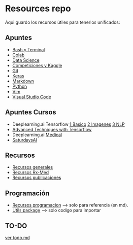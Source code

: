  # Resources repo

 Aqui guardo los recursos útiles para tenerlos unificados:

 ## Apuntes

* [Bash y Terminal](apuntes-bash.md)
* [Colab](apuntes-colab.ipynb)
* [Data Science](apuntes-datascience.md)
* [Competiciones y Kaggle](apuntes-competiciones.md)
* [Git](apuntes-git.md)
* [Keras](old/apuntes-keras-old.ipynb)
* [Markdown](apuntes-markdown.md)
* [Python](apuntes-python.md)
* [Vim](apuntes-vim.md)
* [Visual Studio Code](apuntes-vscode.md)


## Apuntes Cursos

* Deeplearning.ai Tensorflow [1 Basico](curso-deeplearningai1-basico.ipynb) [2 Imagenes](curso-deeplearningai2-imagenes.ipynb) [3 NLP](curso-deeplearningai3-NLP.ipynb)
* [Advanced Techniques with Tensorflow](curso-deeplearningai-tf-advanced.md)
* Deeplearning.ai [Medical](curso-deeplearningai-med1.md)
* [SaturdaysAI](curso-saturdaysAI.ipynb)

## Recursos

* [Recursos generales](recursos-interesantes.md)
* [Recursos Rx-Med](recursos-medical.md)
* [Recursos publicaciones](recursos-publicaciones.md)


## Programación

* [Recursos programacion](recursos-programacion.md) --> solo para referencia (en md).
* [Utils package](utils/snippets.py) --> solo codigo para importar

## TO-DO

[ver todo.md](todo.md)
